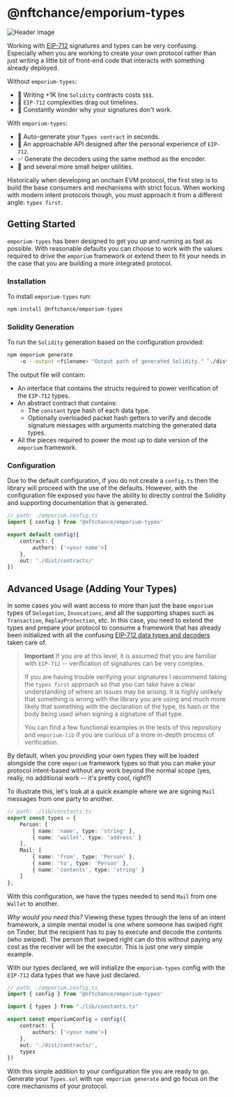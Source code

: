 # @nftchance/emporium-types

![Header image](https://github.com/nftchance/emporium-types/blob/6aca329b4a75a50696b0b3ce241e00686c9f7ca3/README.png)

Working with [EIP-712](https://eips.ethereum.org/EIPS/eip-712) signatures and types can be very confusing. Especially when you are working to create your own protocol rather than just writing a little bit of front-end code that interacts with something already deployed.

Without `emporium-types`:

- 🚨 Writing +1K line `Solidity` contracts costs `$$$`.
- 🤔 `EIP-712` complexities drag out timelines.
- 🤬 Constantly wonder why your signatures don't work.

With `emporium-types`:

- 🧩 Auto-generate your `Types contract` in seconds.
- 🥹 An approachable API designed after the personal experience of `EIP-712`.
- ✅ Generate the decoders using the same method as the encoder.
- 🚀 and several more small helper utilities.

Historically when developing an onchain EVM protocol, the first step is to build the base consumers and mechanisms with strict focus. When working with modern intent protocols though, you must approach it from a different angle: `types first`.

## Getting Started

`emporium-types` has been designed to get you up and running as fast as possible. With reasonable defaults you can choose to work with the values required to drive the `emporium` framework or extend them to fit your needs in the case that you are building a more integrated protocol.

### Installation

To install `emporium-types` run:

```bash
npm install @nftchance/emporium-types
```

### Solidity Generation

To run the `Solidity` generation based on the configuration provided:

```bash
npm emporium generate
    -o --output <filename> "Output path of generated Solidity." `./dist/contracts/Types.sol`
```

The output file will contain:

- An interface that contains the structs required to power verification of the `EIP-712` types.
- An abstract contract that contains:
  - The `constant` type hash of each data type.
  - Optionally overloaded packet hash getters to verify and decode signature messages with arguments matching the generated data types.
- All the pieces required to power the most up to date version of the `emporium` framework.

### Configuration

Due to the default configuration, if you do not create a `config.ts` then the library will proceed with the use of the defaults. However, with the configuration file exposed you have the ability to directly control the Solidity and supporting documentation that is generated.

```typescript
// path: ./emporium.config.ts
import { config } from '@nftchance/emporium-types'

export default config({
    contract: { 
        authors: ['<your name'>]
    },
    out: './dist/contracts/'
})
```

## Advanced Usage (Adding Your Types)

In some cases you will want access to more than just the base `emporium` types of `Delegation`, `Invocations`, and all the supporting shapes such as `Transaction`, `ReplayProtection`, etc. In this case, you need to extend the types and prepare your protocol to consume a framework that has already been initialized with all the confusing [EIP-712 data types and decoders](https://eips.ethereum.org/EIPS/eip-712) taken care of.

> **Important**
> If you are at this level, it is assumed that you are familiar with `EIP-712` -- verification of signatures can be very complex.  
>
> If you are having trouble verifying your signatures I recommend taking the `types first` approach so that you can take have a clear understanding of where an issues may be arising. It is highly unlikely that something is wrong with the library you are using and much more likely that something with the declaration of the type, its hash or the body being used when signing a signature of that type.
>
> You can find a few functional examples in the tests of this repository and `emporium-lib` if you are curious of a more in-depth process of verification.

By default, when you providing your own types they will be loaded alongside the core `emporium` framework types so that you can make your protocol intent-based without any work beyond the normal scope (yes, really, no additional work -- it's pretty cool, right?)

To illustrate this, let's look at a quick example where we are signing `Mail` messages from one party to another.

```typescript
// path: ./lib/constants.ts
export const types = {
    Person: [
        { name: 'name', type: 'string' },
        { name: 'wallet', type: 'address' }
    ],
    Mail: [
        { name: 'from', type: 'Person' },
        { name: 'to', type: 'Person' },
        { name: 'contents', type: 'string' }
    ]
};
```

With this configuration, we have the types needed to send `Mail` from one `Wallet` to another.

*Why would you need this?* Viewing these types through the lens of an intent framework, a simple mental model is one where someone has swiped right on Tinder, but the recipient has to pay to execute and decode the contents (who swiped). The person that swiped right can do this without paying any cost as the receiver will be the executor. This is just one very simple example.

With our types declared, we will initialize the `emporium-types` config with the `EIP-712` data types that we have just declared.

```typescript
// path: ./emporium.config.ts
import { config } from '@nftchance/emporium-types'

import { types } from "./lib/constants.ts"

export const emporiumConfig = config({
    contract: { 
        authors: ['<your name'>]
    },
    out: './dist/contracts/',
    types
})
```

With this simple addition to your configuration file you are ready to go. Generate your `Types.sol` with `npm emporium generate` and go focus on the core mechanisms of your protocol.